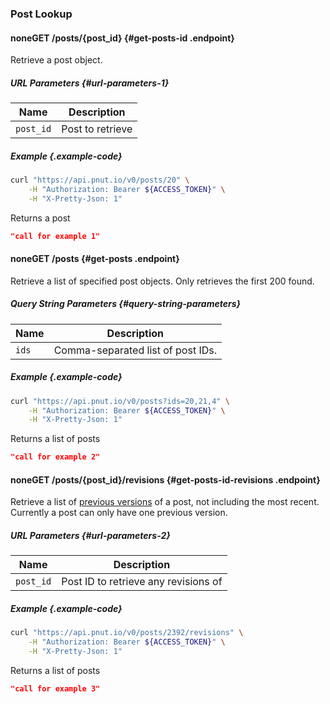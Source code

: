 ### Post Lookup


#### <span class="endpoint-meta"><i class="fas fa-unlock"></i> none</span><span class="method method-get">GET</span> /posts/<span class="call-param">{post_id}</span> [<i class="fas fa-paragraph"></i>](#get-posts-id) {#get-posts-id .endpoint}

Retrieve a post object.

##### URL Parameters [<i class="fas fa-paragraph"></i>](#url-parameters-1) {#url-parameters-1}

Name|Description
-|-
`post_id`|Post to retrieve

##### Example {.example-code}

```bash
curl "https://api.pnut.io/v0/posts/20" \
    -H "Authorization: Bearer ${ACCESS_TOKEN}" \
    -H "X-Pretty-Json: 1"
```

Returns a post

```json
"call for example 1"
```


#### <span class="endpoint-meta"><i class="fas fa-unlock"></i> none</span><span class="method method-get">GET</span> /posts [<i class="fas fa-paragraph"></i>](#get-posts) {#get-posts .endpoint}

Retrieve a list of specified post objects. Only retrieves the first 200 found.

##### Query String Parameters [<i class="fas fa-paragraph"></i>](#query-string-parameters) {#query-string-parameters}

Name|Description
-|-
`ids`|Comma-separated list of post IDs.

##### Example {.example-code}

```bash
curl "https://api.pnut.io/v0/posts?ids=20,21,4" \
    -H "Authorization: Bearer ${ACCESS_TOKEN}" \
    -H "X-Pretty-Json: 1"
```

Returns a list of posts

```json
"call for example 2"
```


#### <span class="endpoint-meta"><i class="fas fa-unlock"></i> none</span><span class="method method-get">GET</span> /posts/<span class="call-param">{post_id}</span>/revisions [<i class="fas fa-paragraph"></i>](#get-posts-id-revisions) {#get-posts-id-revisions .endpoint}

Retrieve a list of [previous versions](lifecycle#put-posts-id) of a post, not including the most recent. Currently a post can only have one previous version.

##### URL Parameters [<i class="fas fa-paragraph"></i>](#url-parameters-2) {#url-parameters-2}

Name|Description
-|-
`post_id`|Post ID to retrieve any revisions of

##### Example {.example-code}

```bash
curl "https://api.pnut.io/v0/posts/2392/revisions" \
    -H "Authorization: Bearer ${ACCESS_TOKEN}" \
    -H "X-Pretty-Json: 1"
```

Returns a list of posts

```json
"call for example 3"
```